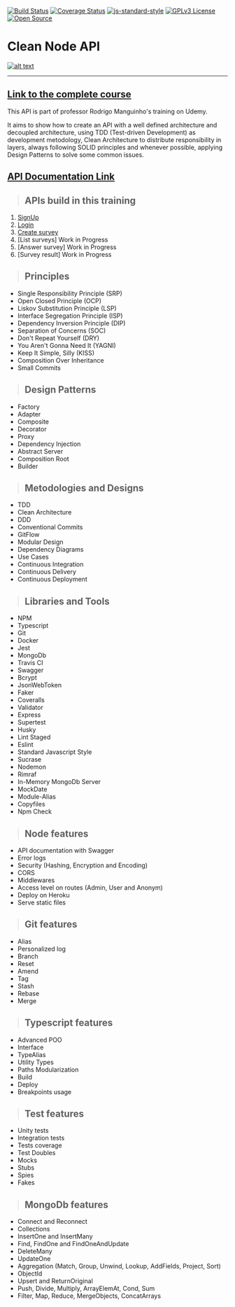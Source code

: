 [![Build Status](https://travis-ci.org/gabrielbahniuk/clean-code-ts-api.svg?branch=master)](https://travis-ci.org/gabrielbahniuk/clean-code-ts-api)
[![Coverage Status](https://coveralls.io/repos/github/gabrielbahniuk/clean-code-ts-api/badge.svg?branch=master)](https://coveralls.io/github/gabrielbahniuk/clean-code-ts-api?branch=master)
[![js-standard-style](https://img.shields.io/badge/code%20style-standard-brightgreen.svg)](http://standardjs.com)
[![GPLv3 License](https://img.shields.io/badge/License-GPL%20v3-yellow.svg)](https://opensource.org/licenses/)
[![Open Source](https://badges.frapsoft.com/os/v1/open-source.svg?v=103)](https://opensource.org/)

# **Clean Node API**

[![alt text](https://i.imgur.com/EOCGQt3.png)](https://www.udemy.com/course/tdd-com-mango/?referralCode=B53CE5CA2B9AFA5A6FA1)

---

## [**Link to the complete course**](https://www.udemy.com/course/tdd-com-mango/?referralCode=B53CE5CA2B9AFA5A6FA1)

This API is part of professor Rodrigo Manguinho's training on Udemy.

It aims to show how to create an API with a well defined architecture and decoupled architecture, using TDD (Test-driven Development) as development metodology,
Clean Architecture to distribute responsibility in layers, always following SOLID principles and whenever possible, applying Design Patterns to solve some common issues.


## [**API Documentation Link**](http://fordevs.herokuapp.com/api-docs)

> ## APIs build in this training

1. [SignUp](./requirements/signup.md)
2. [Login](./requirements/login.md)
3. [Create survey](./requirements/add-survey.md)
4. [List surveys] Work in Progress
5. [Answer survey] Work in Progress
6. [Survey result] Work in Progress

> ## Principles

* Single Responsibility Principle (SRP)
* Open Closed Principle (OCP)
* Liskov Substitution Principle (LSP)
* Interface Segregation Principle (ISP)
* Dependency Inversion Principle (DIP)
* Separation of Concerns (SOC)
* Don't Repeat Yourself (DRY)
* You Aren't Gonna Need It (YAGNI)
* Keep It Simple, Silly (KISS)
* Composition Over Inheritance
* Small Commits

> ## Design Patterns

* Factory
* Adapter
* Composite
* Decorator
* Proxy
* Dependency Injection
* Abstract Server
* Composition Root
* Builder

> ## Metodologies and Designs

* TDD
* Clean Architecture
* DDD
* Conventional Commits
* GitFlow
* Modular Design
* Dependency Diagrams
* Use Cases
* Continuous Integration
* Continuous Delivery
* Continuous Deployment

> ## Libraries and Tools

* NPM
* Typescript
* Git
* Docker
* Jest
* MongoDb
* Travis CI
* Swagger
* Bcrypt
* JsonWebToken
* Faker
* Coveralls
* Validator
* Express
* Supertest
* Husky
* Lint Staged
* Eslint
* Standard Javascript Style
* Sucrase
* Nodemon
* Rimraf
* In-Memory MongoDb Server
* MockDate
* Module-Alias
* Copyfiles
* Npm Check

> ## Node features

* API documentation with Swagger
* Error logs
* Security (Hashing, Encryption and Encoding)
* CORS
* Middlewares
* Access level on routes (Admin, User and Anonym)
* Deploy on Heroku
* Serve static files

> ## Git features

* Alias
* Personalized log
* Branch
* Reset
* Amend
* Tag
* Stash
* Rebase
* Merge

> ## Typescript features

* Advanced POO
* Interface
* TypeAlias
* Utility Types
* Paths Modularization
* Build
* Deploy
* Breakpoints usage

> ## Test features

* Unity tests
* Integration tests
* Tests coverage
* Test Doubles
* Mocks
* Stubs
* Spies
* Fakes

> ## MongoDb features

* Connect and Reconnect
* Collections
* InsertOne and InsertMany
* Find, FindOne and FindOneAndUpdate
* DeleteMany
* UpdateOne
* Aggregation (Match, Group, Unwind, Lookup, AddFields, Project, Sort)
* ObjectId
* Upsert and ReturnOriginal
* Push, Divide, Multiply, ArrayElemAt, Cond, Sum
* Filter, Map, Reduce, MergeObjects, ConcatArrays